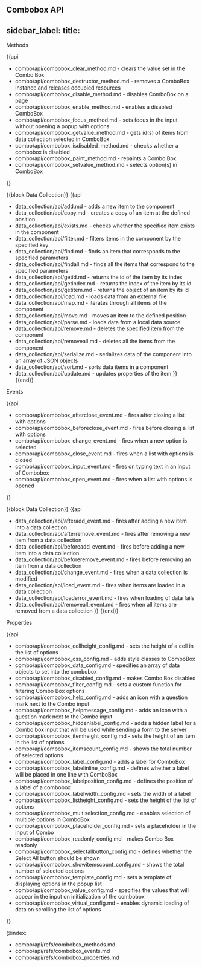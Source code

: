 Combobox API
---
sidebar_label: 
title: 
---          
	
<div class='h2'>Methods</div>

{{api

- combo/api/combobox_clear_method.md - clears the value set in the Combo Box
- combo/api/combobox_destructor_method.md - removes a ComboBox instance and releases occupied resources
- combo/api/combobox_disable_method.md - disables ComboBox on a page
- combo/api/combobox_enable_method.md - enables a disabled ComboBox
- combo/api/combobox_focus_method.md - sets focus in the input without opening a popup with options
- combo/api/combobox_getvalue_method.md - gets id(s) of items from data collection selected in ComboBox
- combo/api/combobox_isdisabled_method.md - checks whether a combobox is disabled
- combo/api/combobox_paint_method.md - repaints a Combo Box
- combo/api/combobox_setvalue_method.md - selects option(s) in ComboBox

}}

{{block Data Collection}}
{{api
- data_collection/api/add.md - adds a new item to the component
- data_collection/api/copy.md - creates a copy of an item at the defined position
- data_collection/api/exists.md - checks whether the specified item exists in the component
- data_collection/api/filter.md - filters items in the component by the specified key
- data_collection/api/find.md - finds an item that corresponds to the specified parameters
- data_collection/api/findall.md - finds all the items that correspond to the specified parameters
- data_collection/api/getid.md - returns the id of the item by its index
- data_collection/api/getindex.md - returns the index of the item by its id
- data_collection/api/getitem.md - returns the object of an item by its id
- data_collection/api/load.md - loads data from an external file
- data_collection/api/map.md - iterates through all items of the component
- data_collection/api/move.md - moves an item to the defined position
- data_collection/api/parse.md - loads data from a local data source
- data_collection/api/remove.md - deletes the specified item from the component
- data_collection/api/removeall.md - deletes all the items from the component
- data_collection/api/serialize.md - serializes data of the component into an array of JSON objects
- data_collection/api/sort.md - sorts data items in a component
- data_collection/api/update.md - updates properties of the item
}}
{{end}}

<div class='h2'>Events</div>

{{api

- combo/api/combobox_afterclose_event.md - fires after closing a list with options
- combo/api/combobox_beforeclose_event.md - fires before closing a list with options
- combo/api/combobox_change_event.md - fires when a new option is selected
- combo/api/combobox_close_event.md - fires when a list with options is closed
- combo/api/combobox_input_event.md - fires on typing text in an input of Combobox
- combo/api/combobox_open_event.md - fires when a list with options is opened

}}

{{block Data Collection}}
{{api
- data_collection/api/afteradd_event.md - fires after adding a new item into a data collection
- data_collection/api/afterremove_event.md - fires after removing a new item from a data collection
- data_collection/api/beforeadd_event.md - fires before adding a new item into a data collection
- data_collection/api/beforeremove_event.md - fires before removing an item from a data collection
- data_collection/api/change_event.md - fires when a data collection is modified
- data_collection/api/load_event.md - fires when items are loaded in a data collection
- data_collection/api/loaderror_event.md - fires when loading of data fails
- data_collection/api/removeall_event.md - fires when all items are removed from a data collection
}}
{{end}}

<div class='h2'>Properties</div>

{{api

- combo/api/combobox_cellheight_config.md - sets the height of a cell in the list of options
- combo/api/combobox_css_config.md - adds style classes to ComboBox
- combo/api/combobox_data_config.md - specifies an array of data objects to set into the combobox
- combo/api/combobox_disabled_config.md - makes Combo Box disabled
- combo/api/combobox_filter_config.md - sets a custom function for filtering Combo Box options
- combo/api/combobox_help_config.md - adds an icon with a question mark next to the Combo input
- combo/api/combobox_helpmessage_config.md - adds an icon with a question mark next to the Combo input
- combo/api/combobox_hiddenlabel_config.md - adds a hidden label for a Combo box input that will be used while sending a form to the server
- combo/api/combobox_itemheight_config.md - sets the height of an item in the list of options
- combo/api/combobox_itemscount_config.md - shows the total number of selected options
- combo/api/combobox_label_config.md - adds a label for ComboBox
- combo/api/combobox_labelinline_config.md - defines whether a label will be placed in one line with ComboBox
- combo/api/combobox_labelposition_config.md - defines the position of a label of a combobox
- combo/api/combobox_labelwidth_config.md - sets the width of a label
- combo/api/combobox_listheight_config.md - sets the height of the list of options
- combo/api/combobox_multiselection_config.md - enables selection of multiple options in ComboBox
- combo/api/combobox_placeholder_config.md - sets a placeholder in the input of Combo
- combo/api/combobox_readonly_config.md - makes Combo Box readonly
- combo/api/combobox_selectallbutton_config.md - defines whether the Select All button should be shown
- combo/api/combobox_showitemscount_config.md - shows the total number of selected options
- combo/api/combobox_template_config.md - sets a template of displaying options in the popup list
- combo/api/combobox_value_config.md - specifies the values that will appear in the input on initialization of the combobox
- combo/api/combobox_virtual_config.md - enables dynamic loading of data on scrolling the list of options

}}

@index:
- combo/api/refs/combobox_methods.md
- combo/api/refs/combobox_events.md
- combo/api/refs/combobox_properties.md